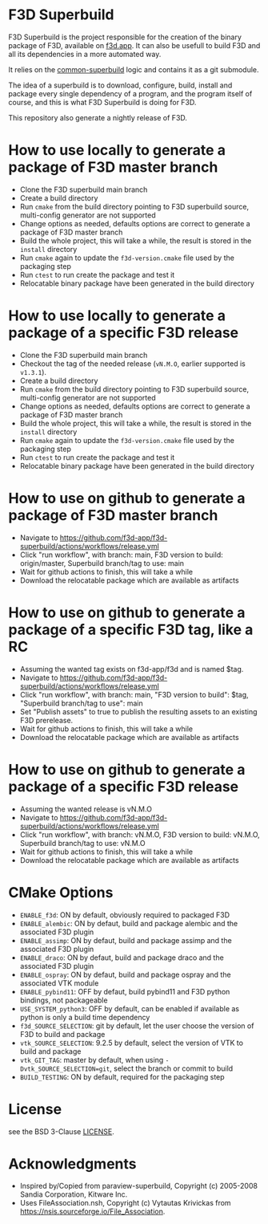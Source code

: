 # F3D Superbuild

F3D Superbuild is the project responsible for the creation of the binary package of F3D, available on
[f3d.app](https://f3d.app/doc/user/INSTALLATION.html). It can also be usefull to build F3D and all its dependencies
in a more automated way.

It relies on the [common-superbuild](https://gitlab.kitware.com/paraview/common-superbuild/) logic and contains
it as a git submodule.

The idea of a superbuild is to download, configure, build, install and package every single dependency of a program,
and the program itself of course, and this is what F3D Superbuild is doing for F3D.

This repository also generate a nightly release of F3D.

# How to use locally to generate a package of F3D master branch

 - Clone the F3D superbuild main branch
 - Create a build directory
 - Run `cmake` from the build directory pointing to F3D superbuild source, multi-config generator are not supported
 - Change options as needed, defaults options are correct to generate a package of F3D master branch
 - Build the whole project, this will take a while, the result is stored in the `install` directory
 - Run `cmake` again to update the `f3d-version.cmake` file used by the packaging step
 - Run `ctest` to run create the package and test it
 - Relocatable binary package have been generated in the build directory

# How to use locally to generate a package of a specific F3D release

 - Clone the F3D superbuild main branch
 - Checkout the tag of the needed release (`vN.M.O`, earlier supported is `v1.3.1`).
 - Create a build directory
 - Run `cmake` from the build directory pointing to F3D superbuild source, multi-config generator are not supported
 - Change options as needed, defaults options are correct to generate a package of F3D master branch
 - Build the whole project, this will take a while, the result is stored in the `install` directory
 - Run `cmake` again to update the `f3d-version.cmake` file used by the packaging step
 - Run `ctest` to run create the package and test it
 - Relocatable binary package have been generated in the build directory

# How to use on github to generate a package of F3D master branch

 - Navigate to https://github.com/f3d-app/f3d-superbuild/actions/workflows/release.yml
 - Click "run workflow", with branch: main, F3D version to build: origin/master, Superbuild branch/tag to use: main
 - Wait for github actions to finish, this will take a while
 - Download the relocatable package which are available as artifacts

# How to use on github to generate a package of a specific F3D tag, like a RC

 - Assuming the wanted tag exists on f3d-app/f3d and is named $tag.
 - Navigate to https://github.com/f3d-app/f3d-superbuild/actions/workflows/release.yml
 - Click "run workflow", with branch: main, "F3D version to build": $tag, "Superbuild branch/tag to use": main
 - Set "Publish assets" to true to publish the resulting assets to an existing F3D prerelease.
 - Wait for github actions to finish, this will take a while
 - Download the relocatable package which are available as artifacts

# How to use on github to generate a package of a specific F3D release

 - Assuming the wanted release is vN.M.O
 - Navigate to https://github.com/f3d-app/f3d-superbuild/actions/workflows/release.yml
 - Click "run workflow", with branch: vN.M.O, F3D version to build: vN.M.O, Superbuild branch/tag to use: vN.M.O
 - Wait for github actions to finish, this will take a while
 - Download the relocatable package which are available as artifacts

# CMake Options

 - `ENABLE_f3d`: ON by default, obviously required to packaged F3D
 - `ENABLE_alembic`: ON by defaut, build and package alembic and the associated F3D plugin
 - `ENABLE_assimp`: ON by defaut, build and package assimp and the associated F3D plugin
 - `ENABLE_draco`: ON by defaut, build and package draco and the associated F3D plugin
 - `ENABLE_ospray`: ON by defaut, build and package ospray and the associated VTK module
 - `ENABLE_pybind11`: OFF by defaut, build pybind11 and F3D python bindings, not packageable
 - `USE_SYSTEM_python3`: OFF by default, can be enabled if available as python is only a build time dependency
 - `f3d_SOURCE_SELECTION`: git by default, let the user choose the version of F3D to build and package
 - `vtk_SOURCE_SELECTION`: 9.2.5 by default, select the version of VTK to build and package
 - `vtk_GIT_TAG`: master by default, when using `-Dvtk_SOURCE_SELECTION=git`, select the branch or commit to build
 - `BUILD_TESTING`: ON by default, required for the packaging step

# License
see the BSD 3-Clause [LICENSE](LICENSE).

# Acknowledgments
 - Inspired by/Copied from paraview-superbuild, Copyright (c) 2005-2008 Sandia Corporation, Kitware Inc.
 - Uses FileAssociation.nsh, Copyright (c) Vytautas Krivickas from https://nsis.sourceforge.io/File_Association.
